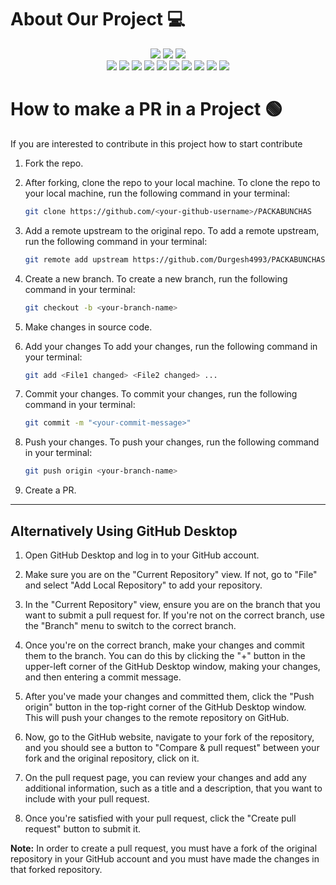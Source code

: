 # About Our Project 💻
<div align="center">
<img src="https://forthebadge.com/images/badges/built-with-love.svg" />
<img src="https://forthebadge.com/images/badges/uses-brains.svg" />
<img src="https://forthebadge.com/images/badges/powered-by-responsibility.svg" />
  <br>
<img src="https://img.shields.io/github/repo-size/GameSphere-MultiPlayer/PACKABUNCHAS?style=for-the-badge" />
   <img src="https://img.shields.io/github/issues-pr/GameSphere-MultiPlayer/PACKABUNCHAS?style=for-the-badge" />

  <img src="https://img.shields.io/github/issues/GameSphere-MultiPlayer/PACKABUNCHAS?style=for-the-badge" />
  <img src="https://img.shields.io/github/issues-closed-raw/GameSphere-MultiPlayer/PACKABUNCHAS?style=for-the-badge" />
   <img src="https://img.shields.io/github/issues-pr-closed-raw/GameSphere-MultiPlayer/PACKABUNCHAS?style=for-the-badge" />
  <img src="https://img.shields.io/github/license/GameSphere-MultiPlayer/PACKABUNCHAS?style=for-the-badge" />
  <img src="https://img.shields.io/github/forks/GameSphere-MultiPlayer/PACKABUNCHAS?style=for-the-badge" />
  <img src="https://img.shields.io/github/stars/GameSphere-MultiPlayer/PACKABUNCHAS?style=for-the-badge" />
  <img src="https://img.shields.io/github/contributors/GameSphere-MultiPlayer/PACKABUNCHAS?style=for-the-badge" />
  <img src="https://img.shields.io/github/last-commit/GameSphere-MultiPlayer/PACKABUNCHAS?style=for-the-badge" />
  </div>

  # How to make a PR in a Project 🟢

If you are interested to contribute in this project how to start contribute
<!-- in detail -->

1. Fork the repo.

2. After forking, clone the repo to your local machine.
To clone the repo to your local machine, run the following command in your terminal:
    
    ```bash
    git clone https://github.com/<your-github-username>/PACKABUNCHAS
    ```

3. Add a remote upstream to the original repo.
To add a remote upstream, run the following command in your terminal:
    
    ```bash
    git remote add upstream https://github.com/Durgesh4993/PACKABUNCHAS/
    ```

4. Create a new branch.
To create a new branch, run the following command in your terminal:
    
    ```bash
    git checkout -b <your-branch-name>
    ```

5. Make changes in source code.

6. Add your changes
To add your changes, run the following command in your terminal:
    
    ```bash
    git add <File1 changed> <File2 changed> ...
    ```
7. Commit your changes.
To commit your changes, run the following command in your terminal:
    
    ```bash
    git commit -m "<your-commit-message>"
    ```

8. Push your changes.
To push your changes, run the following command in your terminal:
    
    ```bash
    git push origin <your-branch-name>
    ```

9. Create a PR.

__________________________________________________________________________________________________________________________________________________________________

## Alternatively Using GitHub Desktop

1. Open GitHub Desktop and log in to your GitHub account.

2. Make sure you are on the "Current Repository" view. If not, go to "File" and select "Add Local Repository" to add your repository.

3. In the "Current Repository" view, ensure you are on the branch that you want to submit a pull request for. If you're not on the correct branch, use the "Branch" menu to switch to the correct branch.

4. Once you're on the correct branch, make your changes and commit them to the branch. You can do this by clicking the "+" button in the upper-left corner of the GitHub Desktop window, making your changes, and then entering a commit message.

5. After you've made your changes and committed them, click the "Push origin" button in the top-right corner of the GitHub Desktop window. This will push your changes to the remote repository on GitHub.

6. Now, go to the GitHub website, navigate to your fork of the repository, and you should see a button to "Compare & pull request" between your fork and the original repository, click on it.

7. On the pull request page, you can review your changes and add any additional information, such as a title and a description, that you want to include with your pull request.

8. Once you're satisfied with your pull request, click the "Create pull request" button to submit it.

**Note:** In order to create a pull request, you must have a fork of the original repository in your GitHub account and you must have made the changes in that forked repository.
